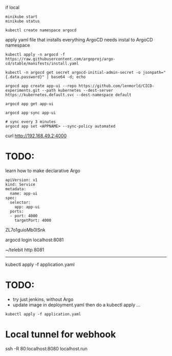 if local
```
minikube start
minikube status
```

```
kubectl create namespace argocd
```

apply yaml file that installs everything ArgoCD needs
instal to ArgoCD namespace
```
kubectl apply -n argocd -f https://raw.githubusercontent.com/argoproj/argo-cd/stable/manifests/install.yaml
```

```
kubectl -n argocd get secret argocd-initial-admin-secret -o jsonpath="{.data.password}" | base64 -d; echo
```

```
argocd app create app-ui --repo https://github.com/lenmorld/CICD-experiments.git --path kubernetes --dest-server https://kubernetes.default.svc --dest-namespace default
```

```
argocd app get app-ui
```

```
argocd app sync app-ui

# sync every 3 minutes
argocd app set <APPNAME> --sync-policy automated
```

curl http://192.168.49.2:4000


# TODO:
learn how to make declarative Argo

```
apiVersion: v1
kind: Service
metadata:
  name: app-ui
spec:
  selector:
    app: app-ui
  ports:
  - port: 4000
    targetPort: 4000
```


ZL7o1guioMb0ISnk

argocd login localhost:8081


~/telebit http 8081


---
kubectl apply -f application.yaml


# TODO:

- try just jenkins, without Argo
- update image in deployment.yaml then do a kubectl apply ...

```
kubectl apply -f application.yaml
```

# Local tunnel for webhook
ssh -R 80:localhost:8080 localhost.run